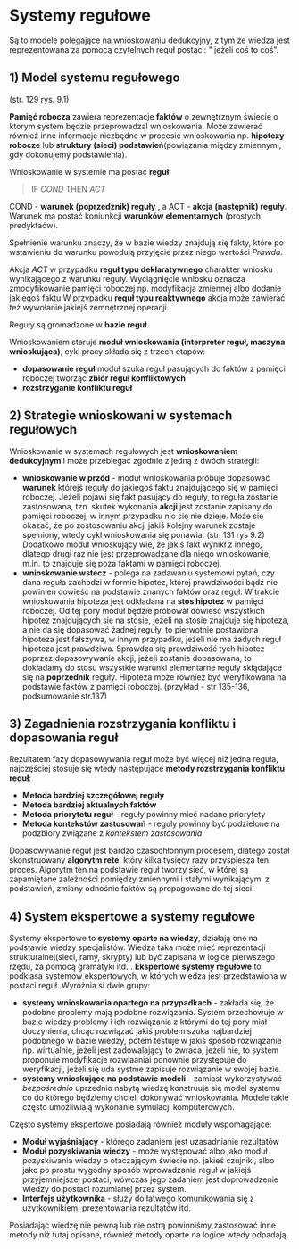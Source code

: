 # Systemy regułowe

Są to modele polegające na wnioskowaniu dedukcyjny, z tym że wiedza jest reprezentowana za pomocą czytelnych reguł postaci: " jeżeli coś to coś".

## 1) Model systemu regułowego

(str. 129 rys. 9.1)

**Pamięć robocza** zawiera reprezentacje **faktów** o zewnętrznym świecie o ktorym system będzie przeprowadzal wnioskowania. Może zawierać również inne informacje niezbędne w procesie wnioskowania np. **hipotezy robocze** lub **struktury (sieci) podstawień**(powiązania między zmiennymi, gdy dokonujemy podstawienia).

Wnioskowanie w systemie ma postać **reguł**: 

> IF *COND* THEN *ACT*

COND - **warunek (poprzedznik) reguły** , a ACT - **akcja (następnik) reguły**. Warunek ma postać koniunkcji **warunków elementarnych** (prostych predyktaów).

Spełnienie warunku znaczy, że w bazie wiedzy znajdują się fakty, które po wstawieniu do warunku powodują przyjęcie przez niego wartości *Prawda*.

Akcja *ACT* w przypadku **reguł typu deklaratywnego** charakter wniosku wynikającego z warunku reguły. Wyciągnięcie wniosku oznacza zmodyfikowanie pamięci roboczej np. modyfikacja zmiennej albo dodanie jakiegoś faktu.W przypadku **reguł typu reaktywnego** akcja może zawierać też wywołanie jakiejś zemnętrznej operacji.

Reguły są gromadzone w **bazie reguł**.

Wnioskowaniem steruje **moduł wnioskowania (interpreter reguł, maszyna wnioskująca)**, cykl pracy składa się z trzech etapów:
- **dopasowanie reguł** moduł szuka reguł pasujących do faktów z pamięci roboczej tworząc **zbiór reguł konfliktowych**
- **rozstrzyganie konfliktu reguł** 

## 2) Strategie wnioskowani w systemach regułowych

Wnioskowanie w systemach regułowych jest **wnioskowaniem dedukcyjnym** i może przebiegać zgodnie z jedną z dwóch strategii:
- **wnioskowanie w przód** - moduł wnioskowania próbuje dopasować **warunek** którejś reguły do jakiegoś faktu znajdującego się w pamięci roboczej. Jeżeli pojawi się fakt pasujący do reguły, to reguła zostanie zastosowana, tzn. skutek wykonania **akcji** jest zostanie zapisany do pamięci roboczej, w innym przypadku nic się nie dzieje. Może się okazać, że po zostosowaniu akcji jakiś kolejny warunek zostaje spełniony, wtedy cykl wnioskowania się ponawia. (str. 131 rys 9.2) Dodatkowo moduł wnioskujący wie, że jakiś fakt wynikł z innego, dlatego drugi raz nie jest przeprowadzane dla niego wnioskowanie, m.in. to znajduje się poza faktami w pamięci roboczej.
- **wnioskowanie wstecz** - polega na zadawaniu systemowi pytań, czy dana reguła zachodzi w formie hipotez, której prawdziwości bądź nie powinien dowieść na podstawie znanych faktów oraz reguł. W trakcie wnioskowania hipoteza jest odkładana na **stos hipotez** w pamięci roboczej. Od tej pory moduł będzie próbował dowieść wszystkich hipotez znajdujących się na stosie, jeżeli na stosie znajduje się hipoteza, a nie da się dopasować żadnej reguły, to pierwotnie postawiona hipoteza jest fałszywa, w innym przypadku, jeżeli nie ma żadych reguł hipoteza jest prawdziwa. Sprawdza się prawdziwość tych hipotez poprzez dopasowywanie akcji, jeżeli zostanie dopasowana, to dokładamy do stosu wszystkie warunki elementarne reguły skłądające się na **poprzednik** reguły. Hipoteza może również być weryfikowana na podstawie faktów z pamięci roboczej. (przykład - str 135-136, podsumowanie str.137) 

## 3) Zagadnienia rozstrzygania konfliktu i dopasowania reguł

Rezultatem fazy dopasowywania reguł może być więcej niż jedna reguła, najczęściej stosuje się wtedy następujące **metody rozstrzygania konfliktu reguł**:
- **Metoda bardziej szczegółowej reguły**
- **Metoda bardziej aktualnych faktów**
- **Metoda priorytetu reguł** - reguły powinny mieć nadane priorytety
- **Metoda kontekstów zastosowań** - reguły powinny być podzielone na podzbiory związane z *kontekstem zastosowania*

Dopasowywanie reguł jest bardzo czasochłonnym procesem, dlatego został skonstruowany **algorytm rete**, który kilka tysięcy razy przyspiesza ten proces. Algorytm ten na podstawie reguł tworzy sieć, w której są zapamiętane zależności pomiędzy zmiennymi i stałymi wynikającymi z podstawień, zmiany odnośnie faktów są propagowane do tej sieci.

## 4) System ekspertowe a systemy regułowe

Systemy ekspertowe to **systemy oparte na wiedzy**, działają one na podstawie wiedzy specjalistów. Wiedza taka może mieć reprezentacji strukturalnej(sieci, ramy, skrypty) lub być zapisana w logice pierwszego rzędu, za pomocą gramatyki itd. . **Ekspertowe systemy regułowe** to podklasa systemow ekspertowych, w których wiedza jest przedstawiona w postaci reguł. Wyróżnia si dwie grupy:
- **systemy wnioskowania opartego na przypadkach** - zakłada się, że podobne problemy mają podobne rozwiązania. System przechowuje w bazie wiedzy problemy i ich rozwiązania z którymi do tej pory miał doczynienia, chcąc rozwiązać jakiś problem szuka najbardziej podobnego w bazie wiedzy, potem testuje w jakiś sposób rozwiązanie np. wirtualnie, jeżeli jest zadowalający to zwraca, jeżeli nie, to system proponuje modyfikacje rozwiaaniai ponownie przystępuje do weryfikacji, jeżeli się uda systme zapisuje rozwiązanie w swojej bazie.
- **systemy wnioskujące na podstawie modeli** - zamiast wykorzystywać *bezpośrednio* uprzednio nabytą wiedzę konstruuje się model systemu co do którego będziemy chcieli dokonywać wnioskowania. Modele takie często umożliwiają wykonanie symulacji komputerowych.

Często systemy ekspertowe posiadają również moduły wspomagające:
- **Moduł wyjaśniający** - którego zadaniem jest uzasadnianie rezultatów
- **Moduł pozyskiwania wiedzy** - może występować albo jako moduł pozyskiwania wiedzy o otaczającym świecie np. jakieś czujniki, albo jako po prostu wygodny sposób wprowadzania reguł w jakiejś przyjemniejszej postaci, wówczas jego zadaniem jest doprowadzenie wiedzy do postaci rozumianej przez system.
- **Interfejs użytkownika** - służy do łatwego komunikowania się z użytkownikiem, prezentowania rezultatów itd.


Posiadając wiedzę nie pewną lub nie ostrą powinniśmy zastosować inne metody niż tutaj opisane, również metody oparte na logice wtedy odpadają.
